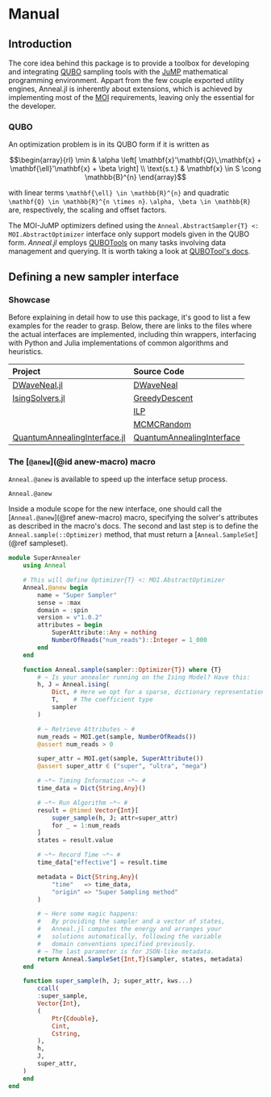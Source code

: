 # Manual

## Introduction
The core idea behind this package is to provide a toolbox for developing and integrating [QUBO](https://en.wikipedia.org/wiki/Quadratic_unconstrained_binary_optimization) sampling tools with the [JuMP](https://jump.dev) mathematical programming environment.
Appart from the few couple exported utility engines, Anneal.jl is inherently about extensions, which is achieved by implementing most of the [MOI](https://jump.dev/MathOptInterface.jl) requirements, leaving only the essential for the developer.

### QUBO
An optimization problem is in its QUBO form if it is written as

```math
\begin{array}{rl}
           \min & \alpha \left[ \mathbf{x}'\mathbf{Q}\,\mathbf{x} + \mathbf{\ell}'\mathbf{x} + \beta \right] \\
    \text{s.t.} & \mathbf{x} \in S \cong \mathbb{B}^{n}
\end{array}
```
with linear terms ``\mathbf{\ell} \in \mathbb{R}^{n}`` and quadratic ``\mathbf{Q} \in \mathbb{R}^{n \times n}``. ``\alpha, \beta \in \mathbb{R}`` are, respectively, the scaling and offset factors.

The MOI-JuMP optimizers defined using the `Anneal.AbstractSampler{T} <: MOI.AbstractOptimizer` interface only support models given in the QUBO form.
_Anneal.jl_ employs [QUBOTools](https://github.com/psrenergy/QUBOTools.jl) on many tasks involving data management and querying.
It is worth taking a look at [QUBOTool's docs](https://psrenergy.github.io/QUBOTools.jl).

## Defining a new sampler interface

### Showcase
Before explaining in detail how to use this package, it's good to list a few examples for the reader to grasp.
Below, there are links to the files where the actual interfaces are implemented, including thin wrappers, interfacing with Python and Julia implementations of common algorithms and heuristics.

| Project                                                                                   | Source Code                                                                                                                       |
| :---------------------------------------------------------------------------------------- | :-------------------------------------------------------------------------------------------------------------------------------- |
| [DWaveNeal.jl](https://github.com/psrenergy/DWaveNeal.jl)                                 | [DWaveNeal](https://github.com/psrenergy/DWaveNeal.jl/blob/main/src/DWaveNeal.jl)                                                 |
| [IsingSolvers.jl](https://github.com/psrenergy/IsingSolvers.jl)                           | [GreedyDescent](https://github.com/psrenergy/IsingSolvers.jl/blob/main/src/solvers/greedy_descent.jl)                             |
|                                                                                           | [ILP](https://github.com/psrenergy/IsingSolvers.jl/blob/main/src/solvers/ilp.jl)                                                  |
|                                                                                           | [MCMCRandom](https://github.com/psrenergy/IsingSolvers.jl/blob/main/src/solvers/mcmc_random.jl)                                   |
| [QuantumAnnealingInterface.jl](https://github.com/psrenergy/QuantumAnnealingInterface.jl) | [QuantumAnnealingInterface](https://github.com/psrenergy/QuantumAnnealingInterface.jl/blob/main/src/QuantumAnnealingInterface.jl) |

### The [`@anew`](@id anew-macro) macro
`Anneal.@anew` is available to speed up the interface setup process.

```@docs
Anneal.@anew
```

Inside a module scope for the new interface, one should call the [`Anneal.@anew`](@ref anew-macro) macro, specifying the solver's attributes as described in the macro's docs.
The second and last step is to define the `Anneal.sample(::Optimizer)` method, that must return a [`Anneal.SampleSet`](@ref sampleset).

```julia
module SuperAnnealer
    using Anneal

    # This will define Optimizer{T} <: MOI.AbstractOptimizer
    Anneal.@anew begin
        name = "Super Sampler"
        sense = :max
        domain = :spin
        version = v"1.0.2"
        attributes = begin
            SuperAttribute::Any = nothing
            NumberOfReads("num_reads")::Integer = 1_000
        end
    end

    function Anneal.sample(sampler::Optimizer{T}) where {T}
        # ~ Is your annealer running on the Ising Model? Have this:
        h, J = Anneal.ising(
            Dict, # Here we opt for a sparse, dictionary representation 
            T,    # The coefficient type
            sampler
        )

        # ~ Retrieve Attributes ~ #
        num_reads = MOI.get(sample, NumberOfReads())
        @assert num_reads > 0

        super_attr = MOI.get(sample, SuperAttribute())
        @assert super_attr ∈ ("super", "ultra", "mega")    

        # ~*~ Timing Information ~*~ #
        time_data = Dict{String,Any}()

        # ~*~ Run Algorithm ~*~ #
        result = @timed Vector{Int}[
            super_sample(h, J; attr=super_attr)
            for _ = 1:num_reads
        ]
        states = result.value

        # ~*~ Record Time ~*~ #
        time_data["effective"] = result.time

        metadata = Dict{String,Any}(
            "time"   => time_data,
            "origin" => "Super Sampling method"
        )

        # ~ Here some magic happens:
        #   By providing the sampler and a vector of states,
        #   Anneal.jl computes the energy and arranges your
        #   solutions automatically, following the variable
        #   domain conventions specified previously.
        # ~ The last parameter is for JSON-like metadata.
        return Anneal.SampleSet{Int,T}(sampler, states, metadata)
    end

    function super_sample(h, J; super_attr, kws...)
        ccall(
        :super_sample,
        Vector{Int},
        (
            Ptr{Cdouble},
            Cint,
            Cstring,
        ),
        h,
        J,
        super_attr,
    )
    end
end
```